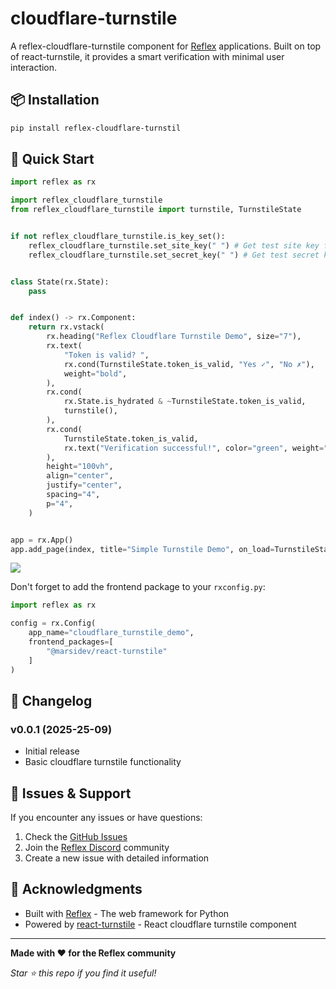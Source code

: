 # cloudflare-turnstile

A reflex-cloudflare-turnstile component for [Reflex](https://reflex.dev) applications. Built on top of react-turnstile, it provides a smart verification with minimal user interaction.


## 📦 Installation

```bash
pip install reflex-cloudflare-turnstil
```

## 🚀 Quick Start

```python
import reflex as rx

import reflex_cloudflare_turnstile
from reflex_cloudflare_turnstile import turnstile, TurnstileState


if not reflex_cloudflare_turnstile.is_key_set():
    reflex_cloudflare_turnstile.set_site_key(" ") # Get test site key from cloudflare website
    reflex_cloudflare_turnstile.set_secret_key(" ") # Get test secret key from cloudflare website


class State(rx.State):
    pass


def index() -> rx.Component:
    return rx.vstack(
        rx.heading("Reflex Cloudflare Turnstile Demo", size="7"),
        rx.text(
            "Token is valid? ",
            rx.cond(TurnstileState.token_is_valid, "Yes ✓", "No ✗"),
            weight="bold",
        ),
        rx.cond(
            rx.State.is_hydrated & ~TurnstileState.token_is_valid,
            turnstile(),
        ),
        rx.cond(
            TurnstileState.token_is_valid,
            rx.text("Verification successful!", color="green", weight="bold"),
        ),
        height="100vh",
        align="center",
        justify="center",
        spacing="4",
        p="4",
    )


app = rx.App()
app.add_page(index, title="Simple Turnstile Demo", on_load=TurnstileState.reset_validation)


```

<img src="https://cdn.pixalto.app/reflex-cloudflare-turnstile-demo.png">

Don't forget to add the frontend package to your `rxconfig.py`:

```python
import reflex as rx

config = rx.Config(
    app_name="cloudflare_turnstile_demo",
    frontend_packages=[
        "@marsidev/react-turnstile" 
    ]
)
```

## 📝 Changelog

### v0.0.1 (2025-25-09)
- Initial release
- Basic cloudflare turnstile functionality

## 🐛 Issues & Support

If you encounter any issues or have questions:

1. Check the [GitHub Issues](https://github.com/codeplugtech/reflex-cloudflare-turnstile/issues)
2. Join the [Reflex Discord](https://discord.com/channels/1029853095527727165) community
3. Create a new issue with detailed information


## 🙏 Acknowledgments

- Built with [Reflex](https://github.com/reflex-dev/reflex) - The web framework for Python
- Powered by [react-turnstile](https://docs.page/marsidev/react-turnstile) - React cloudflare turnstile component

---

**Made with ❤️ for the Reflex community**

*Star ⭐ this repo if you find it useful!*
